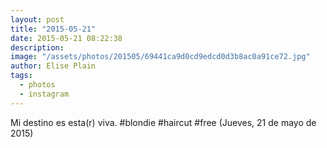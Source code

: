 ```yaml
---
layout: post
title: "2015-05-21"
date: 2015-05-21 08:22:38
description: 
image: "/assets/photos/201505/69441ca9d0cd9edcd0d3b8ac0a91ce72.jpg"
author: Elise Plain
tags: 
  - photos
  - instagram
---
```


Mi destino es esta(r) viva. #blondie #haircut #free (Jueves, 21 de mayo de 2015)
<p></p>
